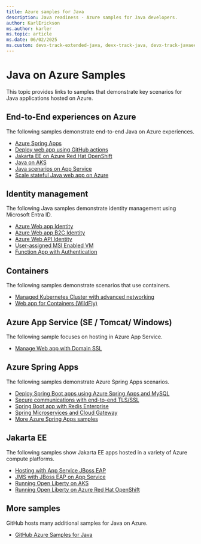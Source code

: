 ```yaml
---
title: Azure samples for Java
description: Java readiness - Azure samples for Java developers.
author: KarlErickson
ms.author: karler
ms.topic: article
ms.date: 06/02/2025
ms.custom: devx-track-extended-java, devx-track-java, devx-track-javaee, devx-track-javaee-jbosseap-appsvc, devx-track-javaee-liberty-aks, devx-track-javaee-liberty-aro
---
```


# Java on Azure Samples

This topic provides links to samples that demonstrate key scenarios for Java applications hosted on Azure.

## End-to-End experiences on Azure

The following samples demonstrate end-to-end Java on Azure experiences.

- [Azure Spring Apps](https://github.com/Azure-Samples/azure-spring-cloud)
- [Deploy web app using GitHub actions](https://github.com/Azure-Samples/Java-application-petstore-ee7)
- [Jakarta EE on Azure Red Hat OpenShift](https://github.com/Azure-Samples/jboss-on-aro-jakartaee)
- [Java on AKS](https://github.com/Azure-Samples/java-on-aks)
- [Java scenarios on App Service](https://github.com/Azure-Samples/java-on-app-service)
- [Scale stateful Java web app on Azure](https://github.com/Azure-Samples/scaling-stateful-java-web-app-on-azure)

## Identity management

The following Java samples demonstrate identity management using Microsoft Entra ID.

- [Azure Web app Identity](https://github.com/Azure-Samples/ms-identity-java-webapp)
- [Azure Web app B2C Identity](https://github.com/Azure-Samples/ms-identity-b2c-java-servlet-webapp-authentication)
- [Azure Web API Identity](https://github.com/Azure-Samples/ms-identity-java-webapi)
- [User-assigned MSI Enabled VM](https://github.com/Azure-Samples/compute-java-manage-user-assigned-msi-enabled-virtual-machine)
- [Function App with Authentication](https://github.com/Azure-Samples/app-service-java-manage-authentication-for-functions)

## Containers

The following samples demonstrate scenarios that use containers.

- [Managed Kubernetes Cluster with advanced networking](https://github.com/Azure-Samples/aks-java-manage-kubernetes-cluster-with-advanced-networking)
- [Web app for Containers (WildFly)](https://github.com/Azure-Samples/app-service-wildfly)

## Azure App Service (SE / Tomcat/ Windows)

The following sample focuses on hosting in Azure App Service.

- [Manage Web app with Domain SSL](https://github.com/Azure-Samples/app-service-java-manage-web-apps-with-custom-domains)

## Azure Spring Apps

The following samples demonstrate Azure Spring Apps scenarios.

- [Deploy Spring Boot apps using Azure Spring Apps and MySQL](https://github.com/Azure-Samples/spring-petclinic-microservices)
- [Secure communications with end-to-end TLS/SSL](https://github.com/Azure-Samples/spring-boot-secure-communications-using-end-to-end-tls-ssl)
- [Spring Boot app with Redis Enterprise](https://github.com/Azure-Samples/brewdis)
- [Spring Microservices and Cloud Gateway](https://github.com/Azure-Samples/spring-cloud-gateway)
- [More Azure Spring Apps samples](https://github.com/Azure-Samples/Azure-Spring-Cloud-Samples)

## Jakarta EE

The following samples show Jakarta EE apps hosted in a variety of Azure compute platforms.

- [Hosting with App Service JBoss EAP](https://github.com/Azure-Samples/jboss-on-app-service)
- [JMS with JBoss EAP on App Service](https://github.com/Azure-Samples/jboss-on-app-service-jms)
- [Running Open Liberty on AKS](https://github.com/Azure-Samples/open-liberty-on-aks)
- [Running Open Liberty on Azure Red Hat OpenShift](https://github.com/Azure-Samples/open-liberty-on-aro)

## More samples

GitHub hosts many additional samples for Java on Azure.

- [GitHub Azure Samples for Java](https://github.com/Azure-Samples?language=java)

